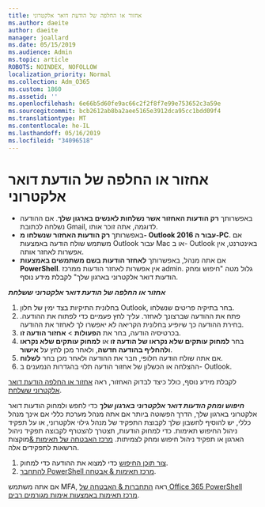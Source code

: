```yaml
---
title: אחזור או החלפה של הודעת דואר אלקטרוני
ms.author: daeite
author: daeite
manager: joallard
ms.date: 05/15/2019
ms.audience: Admin
ms.topic: article
ROBOTS: NOINDEX, NOFOLLOW
localization_priority: Normal
ms.collection: Adm_O365
ms.custom: 1860
ms.assetid: ''
ms.openlocfilehash: 6e66b5d60fe9ac66c2f2f8f7e99e753652c3a59e
ms.sourcegitcommit: bcb2612ab8ba2aee5165e3912dca95cc1bdd09f4
ms.translationtype: MT
ms.contentlocale: he-IL
ms.lasthandoff: 05/16/2019
ms.locfileid: "34096518"
---
```

# <a name="recall-or-replace-an-email-message"></a>אחזור או החלפה של הודעת דואר אלקטרוני

- באפשרותך **רק הודעות האחזור אשר נשלחות לאנשים בארגון שלך**. אם ההודעה נשלחה לכתובת Gmail, לדוגמה, אתה זוכר אותו.
- באפשרותך **רק הודעות האחזור שנשלחו מ- Outlook 2016 עבור ה-PC**. אם משתמש שולח הודעה באמצעות Outlook עבור Mac או ב- Outlook באינטרנט, אין אפשרות לאחזר אותה.
- אם אתה מנהל, באפשרותך **לאחזר הודעות בשם משתמשים באמצעות PowerShell**. אין אפשרות לאחזר הודעות ממרכז admin. גלול מטה "חיפוש ומחק הודעות דואר אלקטרוני בארגון שלך" לקבלת מידע נוסף.

***אחזור או החלפה של הודעת דואר אלקטרוני ששלחת***
1. בחלונית התיקיות בצד ימין של חלון Outlook, בחר בתיקיה פריטים שנשלחו.
2. פתח את ההודעה שברצונך לאחזר. עליך לחץ פעמיים כדי לפתוח את ההודעה. בחירת ההודעה כך שיופיע בחלונית הקריאה לא יאפשרו לך לאחזר את ההודעה.
3. בכרטיסיה הודעה, בחר את **הפעולות** > **אחזור הודעה זו**.
4. בחר **למחוק עותקים שלא נקראו של הודעה זו** או **למחוק עותקים שלא נקראו ולהחליף בהודעה חדשה**, ולאחר מכן לחץ על **אישור**.
5. אם אתה שולח הודעה חלופי, חבר את ההודעה ולאחר מכן בחר **לשלוח**.
6. ההצלחה או הכשלון של אחזור הודעה תלוי בהגדרות הנמענים ב- Outlook. 

לקבלת מידע נוסף, כולל כיצד לבדוק האחזור, ראה [אחזור או החלפה הודעת דואר אלקטרוני ששלחת](https://support.office.com/article/35027f88-d655-4554-b4f8-6c0729a723a0).

***חיפוש ומחק הודעות דואר אלקטרוני בארגון שלך*** כדי לחפש ולמחוק הודעות דואר אלקטרוני בארגון שלך, הדרך הפשוטה ביותר אם אתה מנהל מערכת כללי אם אינך מנהל כללי, יש להוסיף לחשבון שלך לקבוצת התפקיד של מנהל גילוי אלקטרוני, או על תפקיד ניהול החיפוש תאימות. כדי למחוק הודעות, תצטרך להצטרף לקבוצה תפקיד ניהול הארגון או תפקיד ניהול חיפוש ומחק לצמיתות. [מרכז האבטחה של תאימות &](https://protection.office.com/)מוקצות הרשאות לתפקידים אלה.

1. [צור תוכן החיפוש](https://docs.microsoft.com/en-us/office365/securitycompliance/content-search) כדי למצוא את ההודעה כדי למחוק.
2. [להתחבר PowerShell מרכז תאימות & אבטחה](https://docs.microsoft.com/en-us/powershell/exchange/office-365-scc/connect-to-scc-powershell/connect-to-scc-powershell?view=exchange-ps). 

אם אתה משתמש MFA, ראה [התחברות & האבטחה של Office 365 PowerShell מרכז תאימות באמצעות אימות מגורמים רבים](https://docs.microsoft.com/en-us/powershell/exchange/office-365-scc/connect-to-scc-powershell/mfa-connect-to-scc-powershell?view=exchange-ps). 